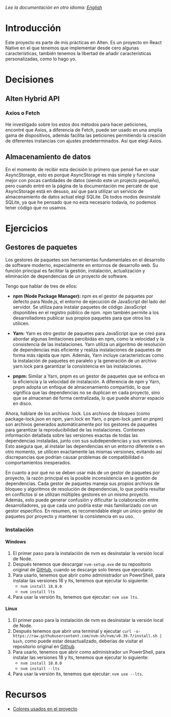 _Lee la documentación en otro idioma: [English](./README-en.md)_

# Introducción

Este proyecto es parte de mis prácticas en Alten. Es un proyecto en React Native en el que tenemos que implementar desde cero algunas características, también tenemos la libertad de añadir características personalizadas, como lo hago yo.

# Decisiones

## Alten Hybrid API

### Axios o Fetch

He investigado sobre los estos dos métodos para hacer peticiones, encontré que Axios, a diferencia de Fetch, puede ser usado en una amplia gama de dispositivos, además facilita las peticiones permitiendo la creación de diferentes instancias con ajustes predeterminados. Así que elegí Axios.

## Almacenamiento de datos

En el momento de recibir esta decisión lo primero que pensé fue en usar AsyncStorage, esto es porque AsyncStorage es más simple y funciona mejor con pocas cantidades de datos (siendo este un projecto pequeño), pero cuando entré en la página de la documentación me percaté de que AsyncStorage está en desuso, así que para utilizar un servicio de almacenamiento de datos actual elegí SQLite. De todos modos desinstalé SQLite, ya que he pensado que no esta necesario todavía, no podemos tener código que no usamos.

# Ejercicios

## Gestores de paquetes

Los gestores de paquetes son herramientas fundamentales en el desarrollo de software moderno, especialmente en entornos de desarrollo web. Su función principal es facilitar la gestión, instalación, actualización y eliminación de dependencias de un proyecto de software.

Tengo que hablar de tres de ellos:

- **npm (Node Package Manager):** npm es el gestor de paquetes por defecto para Node.js, el entorno de ejecución de JavaScript del lado del servidor. Se utiliza para instalar paquetes de código JavaScript disponibles en el registro público de npm. npm también permite a los desarrolladores publicar sus propios paquetes para que otros los utilicen.

- **Yarn:** Yarn es otro gestor de paquetes para JavaScript que se creó para abordar algunas limitaciones percibidas en npm, como la velocidad y la consistencia de las instalaciones. Yarn utiliza un algoritmo de resolución de dependencias más eficiente y realiza instalaciones de paquetes de forma más rápida que npm. Además, Yarn incluye características como la instalación de paquetes en paralelo y la generación de un archivo yarn.lock para garantizar la consistencia en las instalaciones.

- **pnpm:** Similar a Yarn, pnpm es un gestor de paquetes que se enfoca en la eficiencia y la velocidad de instalación. A diferencia de npm y Yarn, pnpm adopta un enfoque de almacenamiento compartido, lo que significa que las dependencias no se duplican en cada proyecto, sino que se almacenan de forma centralizada, lo que puede ahorrar espacio en disco.

Ahora, hablaré de los archivos .lock. Los archivos de bloqueo (como package-lock.json en npm, yarn.lock en Yarn, o pnpm-lock.yaml en pnpm) son archivos generados automáticamente por los gestores de paquetes para garantizar la reproducibilidad de las instalaciones. Contienen información detallada sobre las versiones exactas de todas las dependencias instaladas, junto con sus subdependencias y sus versiones. Esto asegura que, al instalar las dependencias en un entorno diferente o en otro momento, se utilicen exactamente las mismas versiones, evitando así discrepancias que podrían causar problemas de compatibilidad o comportamientos inesperados.

En cuanto a por qué no se deben usar más de un gestor de paquetes por proyecto, la razón principal es la posible inconsistencia en la gestión de dependencias. Cada gestor de paquetes maneja sus propios archivos de bloqueo y algoritmos de resolución de dependencias, lo que podría resultar en conflictos si se utilizan múltiples gestores en un mismo proyecto. Además, esto puede generar confusión y dificultar la colaboración entre desarrolladores, ya que cada uno podría estar más familiarizado con un gestor específico. En resumen, es recomendable elegir un único gestor de paquetes por proyecto y mantener la consistencia en su uso.

### Instalación

#### Windows

1. El primer paso para la instalación de nvm es desinstalar la versión local de Node.
2. Después tenemos que descargar `nvm-setup.exe` de su repositorio original de [GitHub](https://github.com/coreybutler/nvm-windows), cuando se descarge solo tienes que ejecutarlo.
3. Para usarlo, tenemos que abrir como administrador un PowerShell, para instalar las versiones 18 y lts, tenemos que ejecutar lo siguiente:
   - `nvm install 18.0.0`
   - `nvm install lts`
4. Para usar la versión lts, tenemos que ejecutar: `nvm use lts`.

#### Linux

1. El primer paso para la instalación de nvm es desinstalar la versión local de Node.
2. Después tenemos que abrir una terminal y ejecutar `curl -o- https://raw.githubusercontent.com/nvm-sh/nvm/v0.39.7/install.sh | bash`, como puede estar desactualizado, deberías de visitar el repositorio original en [Github](https://github.com/nvm-sh/nvm).
3. Para usarlo, tenemos que abrir como administrador un PowerShell, para instalar las versiones 18 y lts, tenemos que ejecutar lo siguiente:
   - `nvm install 18.0.0`
   - `nvm install --lts`
4. Para usar la versión lts, tenemos que ejecutar: `nvm use --lts`.

# Recursos

- [Colores usados en el proyecto](https://colorhunt.co/palette/22283131363f76abaeeeeeee)
